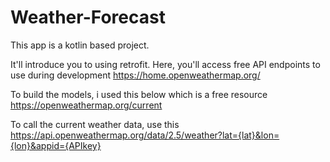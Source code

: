 # Weather-Forecast
This app is a kotlin based project.

It'll introduce you to using retrofit.
Here, you'll access free API endpoints to use during development
https://home.openweathermap.org/

To build the models, i used this below which is a free resource
https://openweathermap.org/current

To call the current weather data, use this
https://api.openweathermap.org/data/2.5/weather?lat={lat}&lon={lon}&appid={APIkey}
